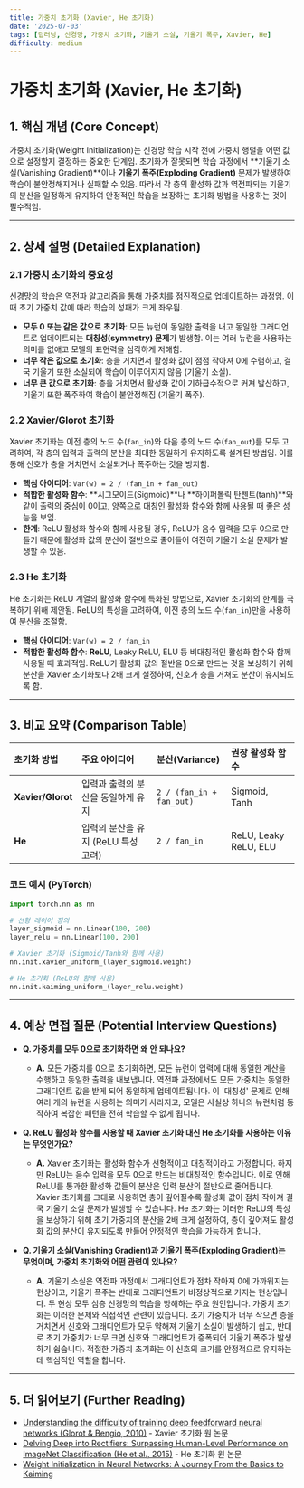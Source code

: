 ```yaml
---
title: 가중치 초기화 (Xavier, He 초기화)
date: '2025-07-03'
tags: [딥러닝, 신경망, 가중치 초기화, 기울기 소실, 기울기 폭주, Xavier, He]
difficulty: medium
---
```


# 가중치 초기화 (Xavier, He 초기화)

## 1. 핵심 개념 (Core Concept)

가중치 초기화(Weight Initialization)는 신경망 학습 시작 전에 가중치 행렬을 어떤 값으로 설정할지 결정하는 중요한 단계임. 초기화가 잘못되면 학습 과정에서 \*\*기울기 소실(Vanishing Gradient)\*\*이나 **기울기 폭주(Exploding Gradient)** 문제가 발생하여 학습이 불안정해지거나 실패할 수 있음. 따라서 각 층의 활성화 값과 역전파되는 기울기의 분산을 일정하게 유지하여 안정적인 학습을 보장하는 초기화 방법을 사용하는 것이 필수적임.

______________________________________________________________________

## 2. 상세 설명 (Detailed Explanation)

### 2.1 가중치 초기화의 중요성

신경망의 학습은 역전파 알고리즘을 통해 가중치를 점진적으로 업데이트하는 과정임. 이때 초기 가중치 값에 따라 학습의 성패가 크게 좌우됨.

- **모두 0 또는 같은 값으로 초기화**: 모든 뉴런이 동일한 출력을 내고 동일한 그래디언트로 업데이트되는 **대칭성(symmetry) 문제**가 발생함. 이는 여러 뉴런을 사용하는 의미를 없애고 모델의 표현력을 심각하게 저해함.
- **너무 작은 값으로 초기화**: 층을 거치면서 활성화 값이 점점 작아져 0에 수렴하고, 결국 기울기 또한 소실되어 학습이 이루어지지 않음 (기울기 소실).
- **너무 큰 값으로 초기화**: 층을 거치면서 활성화 값이 기하급수적으로 커져 발산하고, 기울기 또한 폭주하여 학습이 불안정해짐 (기울기 폭주).

### 2.2 Xavier/Glorot 초기화

Xavier 초기화는 이전 층의 노드 수(`fan_in`)와 다음 층의 노드 수(`fan_out`)를 모두 고려하여, 각 층의 입력과 출력의 분산을 최대한 동일하게 유지하도록 설계된 방법임. 이를 통해 신호가 층을 거치면서 소실되거나 폭주하는 것을 방지함.

- **핵심 아이디어**: `Var(w) = 2 / (fan_in + fan_out)`
- **적합한 활성화 함수**: \*\*시그모이드(Sigmoid)\*\*나 \*\*하이퍼볼릭 탄젠트(tanh)\*\*와 같이 출력의 중심이 0이고, 양쪽으로 대칭인 활성화 함수와 함께 사용될 때 좋은 성능을 보임.
- **한계**: ReLU 활성화 함수와 함께 사용될 경우, ReLU가 음수 입력을 모두 0으로 만들기 때문에 활성화 값의 분산이 절반으로 줄어들어 여전히 기울기 소실 문제가 발생할 수 있음.

### 2.3 He 초기화

He 초기화는 ReLU 계열의 활성화 함수에 특화된 방법으로, Xavier 초기화의 한계를 극복하기 위해 제안됨. ReLU의 특성을 고려하여, 이전 층의 노드 수(`fan_in`)만을 사용하여 분산을 조절함.

- **핵심 아이디어**: `Var(w) = 2 / fan_in`
- **적합한 활성화 함수**: **ReLU**, Leaky ReLU, ELU 등 비대칭적인 활성화 함수와 함께 사용될 때 효과적임. ReLU가 활성화 값의 절반을 0으로 만드는 것을 보상하기 위해 분산을 Xavier 초기화보다 2배 크게 설정하여, 신호가 층을 거쳐도 분산이 유지되도록 함.

______________________________________________________________________

## 3. 비교 요약 (Comparison Table)

| 초기화 방법       | 주요 아이디어                       | 분산(Variance)           | 권장 활성화 함수      |
| :---------------- | :---------------------------------- | :----------------------- | :-------------------- |
| **Xavier/Glorot** | 입력과 출력의 분산을 동일하게 유지  | `2 / (fan_in + fan_out)` | Sigmoid, Tanh         |
| **He**            | 입력의 분산을 유지 (ReLU 특성 고려) | `2 / fan_in`             | ReLU, Leaky ReLU, ELU |

### 코드 예시 (PyTorch)

```python
import torch.nn as nn

# 선형 레이어 정의
layer_sigmoid = nn.Linear(100, 200)
layer_relu = nn.Linear(100, 200)

# Xavier 초기화 (Sigmoid/Tanh와 함께 사용)
nn.init.xavier_uniform_(layer_sigmoid.weight)

# He 초기화 (ReLU와 함께 사용)
nn.init.kaiming_uniform_(layer_relu.weight)
```

______________________________________________________________________

## 4. 예상 면접 질문 (Potential Interview Questions)

- **Q. 가중치를 모두 0으로 초기화하면 왜 안 되나요?**

  - **A.** 모든 가중치를 0으로 초기화하면, 모든 뉴런이 입력에 대해 동일한 계산을 수행하고 동일한 출력을 내보냅니다. 역전파 과정에서도 모든 가중치는 동일한 그래디언트 값을 받게 되어 동일하게 업데이트됩니다. 이 '대칭성' 문제로 인해 여러 개의 뉴런을 사용하는 의미가 사라지고, 모델은 사실상 하나의 뉴런처럼 동작하여 복잡한 패턴을 전혀 학습할 수 없게 됩니다.

- **Q. ReLU 활성화 함수를 사용할 때 Xavier 초기화 대신 He 초기화를 사용하는 이유는 무엇인가요?**

  - **A.** Xavier 초기화는 활성화 함수가 선형적이고 대칭적이라고 가정합니다. 하지만 ReLU는 음수 입력을 모두 0으로 만드는 비대칭적인 함수입니다. 이로 인해 ReLU를 통과한 활성화 값들의 분산은 입력 분산의 절반으로 줄어듭니다. Xavier 초기화를 그대로 사용하면 층이 깊어질수록 활성화 값이 점차 작아져 결국 기울기 소실 문제가 발생할 수 있습니다. He 초기화는 이러한 ReLU의 특성을 보상하기 위해 초기 가중치의 분산을 2배 크게 설정하여, 층이 깊어져도 활성화 값의 분산이 유지되도록 만들어 안정적인 학습을 가능하게 합니다.

- **Q. 기울기 소실(Vanishing Gradient)과 기울기 폭주(Exploding Gradient)는 무엇이며, 가중치 초기화와 어떤 관련이 있나요?**

  - **A.** 기울기 소실은 역전파 과정에서 그래디언트가 점차 작아져 0에 가까워지는 현상이고, 기울기 폭주는 반대로 그래디언트가 비정상적으로 커지는 현상입니다. 두 현상 모두 심층 신경망의 학습을 방해하는 주요 원인입니다. 가중치 초기화는 이러한 문제와 직접적인 관련이 있습니다. 초기 가중치가 너무 작으면 층을 거치면서 신호와 그래디언트가 모두 약해져 기울기 소실이 발생하기 쉽고, 반대로 초기 가중치가 너무 크면 신호와 그래디언트가 증폭되어 기울기 폭주가 발생하기 쉽습니다. 적절한 가중치 초기화는 이 신호의 크기를 안정적으로 유지하는 데 핵심적인 역할을 합니다.

______________________________________________________________________

## 5. 더 읽어보기 (Further Reading)

- [Understanding the difficulty of training deep feedforward neural networks (Glorot & Bengio, 2010)](http://proceedings.mlr.press/v9/glorot10a/glorot10a.pdf) - Xavier 초기화 원 논문
- [Delving Deep into Rectifiers: Surpassing Human-Level Performance on ImageNet Classification (He et al., 2015)](https://arxiv.org/abs/1502.01852) - He 초기화 원 논문
- [Weight Initialization in Neural Networks: A Journey From the Basics to Kaiming](https://www.analyticsvidhya.com/blog/2021/05/how-to-initialize-weights-in-neural-networks/)
